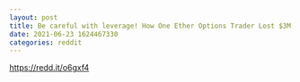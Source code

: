 ```yaml
--- 
layout: post 
title: Be careful with leverage! How One Ether Options Trader Lost $3M in a Trade Gone Bad 
date: 2021-06-23 1624467330 
categories: reddit 
--- 
```

https://redd.it/o6gxf4
